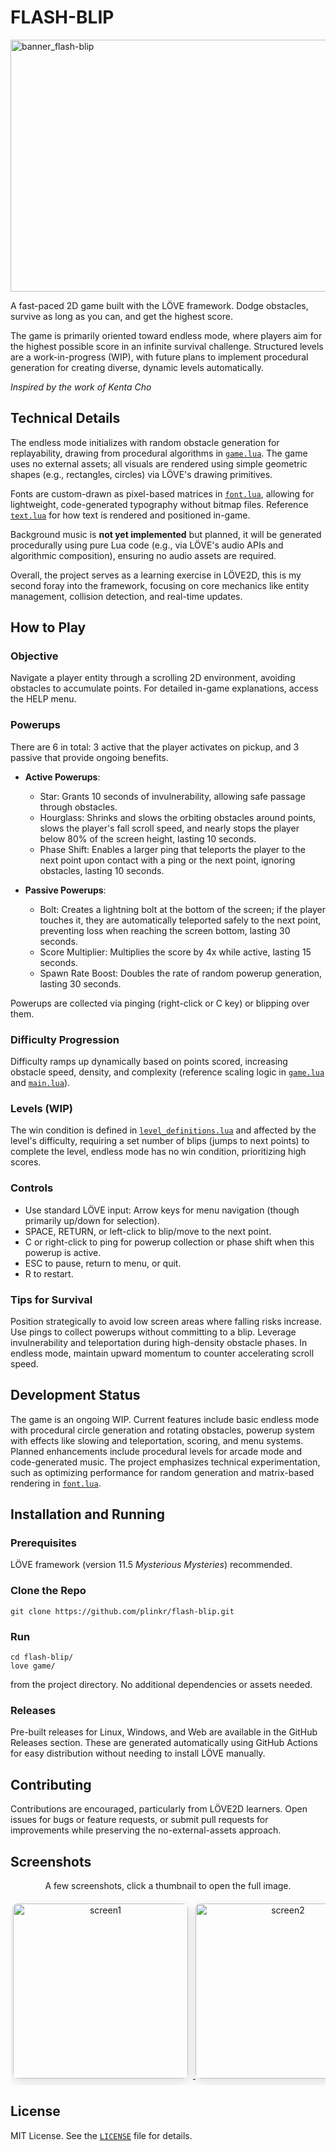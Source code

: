 # FLASH-BLIP

<img width="1075" height="403" alt="banner_flash-blip" src="https://github.com/user-attachments/assets/140d63d6-e2fd-4abf-87cd-c4b646fce86e" />

A fast-paced 2D game built with the LÖVE framework. Dodge obstacles, survive as long as you can, and get the highest score.

The game is primarily oriented toward endless mode, where players aim for the highest possible score in an infinite survival challenge. Structured levels are a work-in-progress (WIP), with future plans to implement procedural generation for creating diverse, dynamic levels automatically.

*Inspired by the work of Kenta Cho*

## Technical Details

The endless mode initializes with random obstacle generation for replayability, drawing from procedural algorithms in [`game.lua`](game/game.lua). The game uses no external assets; all visuals are rendered using simple geometric shapes (e.g., rectangles, circles) via LÖVE's drawing primitives.

Fonts are custom-drawn as pixel-based matrices in [`font.lua`](game/font.lua), allowing for lightweight, code-generated typography without bitmap files.
Reference [`text.lua`](game/text.lua) for how text is rendered and positioned in-game.

Background music is **not yet implemented** but planned, it will be generated procedurally using pure Lua code (e.g., via LÖVE's audio APIs and algorithmic composition), ensuring no audio assets are required.

Overall, the project serves as a learning exercise in LÖVE2D, this is my second foray into the framework, focusing on core mechanics like entity management, collision detection, and real-time updates.

## How to Play

### Objective
Navigate a player entity through a scrolling 2D environment, avoiding obstacles to accumulate points. For detailed in-game explanations, access the HELP menu.

### Powerups
There are 6 in total: 3 active that the player activates on pickup, and 3 passive that provide ongoing benefits.

- **Active Powerups**:
  - Star: Grants 10 seconds of invulnerability, allowing safe passage through obstacles.
  - Hourglass: Shrinks and slows the orbiting obstacles around points, slows the player's fall scroll speed, and nearly stops the player below 80% of the screen height, lasting 10 seconds.
  - Phase Shift: Enables a larger ping that teleports the player to the next point upon contact with a ping or the next point, ignoring obstacles, lasting 10 seconds.

- **Passive Powerups**:
  - Bolt: Creates a lightning bolt at the bottom of the screen; if the player touches it, they are automatically teleported safely to the next point, preventing loss when reaching the screen bottom, lasting 30 seconds.
  - Score Multiplier: Multiplies the score by 4x while active, lasting 15 seconds.
  - Spawn Rate Boost: Doubles the rate of random powerup generation, lasting 30 seconds.

Powerups are collected via pinging (right-click or C key) or blipping over them.

### Difficulty Progression
Difficulty ramps up dynamically based on points scored, increasing obstacle speed, density, and complexity (reference scaling logic in [`game.lua`](game/game.lua) and [`main.lua`](game/main.lua)).

### Levels (WIP)
The win condition is defined in [`level_definitions.lua`](game/level_definitions.lua) and affected by the level's difficulty, requiring a set number of blips (jumps to next points) to complete the level, endless mode has no win condition, prioritizing high scores.

### Controls
- Use standard LÖVE input: Arrow keys for menu navigation (though primarily up/down for selection).
- SPACE, RETURN, or left-click to blip/move to the next point.
- C or right-click to ping for powerup collection or phase shift when this powerup is active.
- ESC to pause, return to menu, or quit.
- R to restart.

### Tips for Survival
Position strategically to avoid low screen areas where falling risks increase. Use pings to collect powerups without committing to a blip. Leverage invulnerability and teleportation during high-density obstacle phases. In endless mode, maintain upward momentum to counter accelerating scroll speed.

## Development Status
The game is an ongoing WIP. Current features include basic endless mode with procedural circle generation and rotating obstacles, powerup system with effects like slowing and teleportation, scoring, and menu systems. Planned enhancements include procedural levels for arcade mode and code-generated music. The project emphasizes technical experimentation, such as optimizing performance for random generation and matrix-based rendering in [`font.lua`](game/font.lua).

## Installation and Running

### Prerequisites
LÖVE framework (version 11.5 *Mysterious Mysteries*) recommended.

### Clone the Repo
```
git clone https://github.com/plinkr/flash-blip.git
```

### Run
```
cd flash-blip/
love game/
```
from the project directory. No additional dependencies or assets needed.

### Releases
Pre-built releases for Linux, Windows, and Web are available in the GitHub Releases section. These are generated automatically using GitHub Actions for easy distribution without needing to install LÖVE manually.

## Contributing
Contributions are encouraged, particularly from LÖVE2D learners. Open issues for bugs or feature requests, or submit pull requests for improvements while preserving the no-external-assets approach.

## Screenshots

<div align="center">
  <p style="max-width:900px; margin:0 auto;">A few screenshots, click a thumbnail to open the full image.</p>
  <div style="margin-top:12px; overflow-x:auto; white-space:nowrap; padding:8px 4px; -webkit-overflow-scrolling:touch;">
    <a href="https://github.com/user-attachments/assets/1593a62a-8590-4551-9f17-ed79b0b1ba39" target="_blank" rel="noopener">
      <img src="https://github.com/user-attachments/assets/1593a62a-8590-4551-9f17-ed79b0b1ba39" width="280" style="display:inline-block; margin-right:8px; border-radius:8px; box-shadow:0 6px 18px rgba(0,0,0,0.12);" alt="screen1" />
    </a>
    <a href="https://github.com/user-attachments/assets/7dd738dd-45fc-4c48-a4fe-169169548616" target="_blank" rel="noopener">
      <img src="https://github.com/user-attachments/assets/7dd738dd-45fc-4c48-a4fe-169169548616" width="280" style="display:inline-block; margin-right:8px; border-radius:8px; box-shadow:0 6px 18px rgba(0,0,0,0.12);" alt="screen2" />
    </a>
    <a href="https://github.com/user-attachments/assets/43fbd806-da47-4d60-90bf-e46cb880158a" target="_blank" rel="noopener">
      <img src="https://github.com/user-attachments/assets/43fbd806-da47-4d60-90bf-e46cb880158a" width="280" style="display:inline-block; margin-right:8px; border-radius:8px; box-shadow:0 6px 18px rgba(0,0,0,0.12);" alt="screen3" />
    </a>
    <a href="https://github.com/user-attachments/assets/d91cb8f8-76d9-49c7-b172-8a73843078a9" target="_blank" rel="noopener">
      <img src="https://github.com/user-attachments/assets/d91cb8f8-76d9-49c7-b172-8a73843078a9" width="280" style="display:inline-block; margin-right:8px; border-radius:8px; box-shadow:0 6px 18px rgba(0,0,0,0.12);" alt="screen4" />
    </a>
    <a href="https://github.com/user-attachments/assets/4d2b08d9-3f9b-4140-904a-20aa65d193de" target="_blank" rel="noopener">
      <img src="https://github.com/user-attachments/assets/4d2b08d9-3f9b-4140-904a-20aa65d193de" width="280" style="display:inline-block; margin-right:8px; border-radius:8px; box-shadow:0 6px 18px rgba(0,0,0,0.12);" alt="screen5" />
    </a>
    <a href="https://github.com/user-attachments/assets/298ebb40-e2db-47c1-ba48-a09612d8c4ad" target="_blank" rel="noopener">
      <img src="https://github.com/user-attachments/assets/298ebb40-e2db-47c1-ba48-a09612d8c4ad" width="280" style="display:inline-block; margin-right:8px; border-radius:8px; box-shadow:0 6px 18px rgba(0,0,0,0.12);" alt="screen6" />
    </a>
  </div>
</div>

## License
MIT License. See the [`LICENSE`](LICENSE) file for details.
